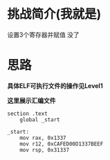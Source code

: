 # 挑战简介(我就是)
设置3个寄存器并赋值 没了

# 思路
**具体ELF可执行文件的操作见Level1**  

**这里展示汇编文件**
```
section .text
    global _start

_start:
    mov rax, 0x1337
    mov r12, 0xCAFED00D1337BEEF
    mov rsp, 0x31337
```
